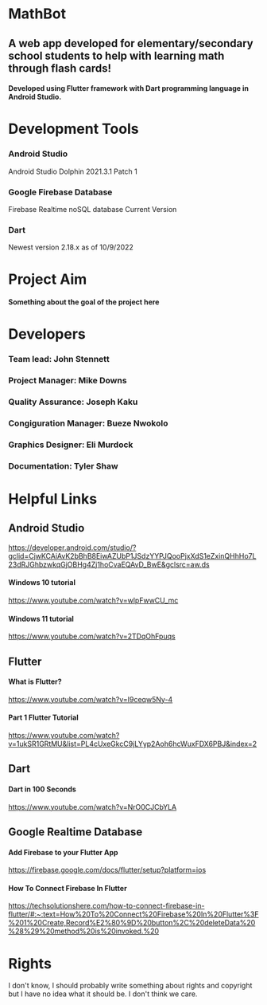 # MathBot
## A web app developed for elementary/secondary school students to help with learning math through flash cards!
#### Developed using Flutter framework with Dart programming language in Android Studio.

# Development Tools

### Android Studio
Android Studio Dolphin 2021.3.1 Patch 1

### Google Firebase Database
Firebase Realtime noSQL database Current Version

### Dart 
Newest version 2.18.x as of 10/9/2022

# Project Aim
#### Something about the goal of the project here











# Developers
### Team lead: John Stennett
### Project Manager: Mike Downs
### Quality Assurance: Joseph Kaku
### Congiguration Manager: Bueze Nwokolo
### Graphics Designer: Eli Murdock
### Documentation: Tyler Shaw




# Helpful Links
## Android Studio
https://developer.android.com/studio/?gclid=CjwKCAiAvK2bBhB8EiwAZUbP1JSdzYYPJQooPjxXdS1eZxinQHhHo7L23dRJGhbzwkqGjOBHg4Zj1hoCvaEQAvD_BwE&gclsrc=aw.ds
#### Windows 10 tutorial
https://www.youtube.com/watch?v=wlpFwwCU_mc
#### Windows 11 tutorial
https://www.youtube.com/watch?v=2TDqOhFpuqs
## Flutter
#### What is Flutter?
https://www.youtube.com/watch?v=I9ceqw5Ny-4
#### Part 1 Flutter Tutorial
https://www.youtube.com/watch?v=1ukSR1GRtMU&list=PL4cUxeGkcC9jLYyp2Aoh6hcWuxFDX6PBJ&index=2
## Dart
#### Dart in 100 Seconds
https://www.youtube.com/watch?v=NrO0CJCbYLA

## Google Realtime Database
#### Add Firebase to your Flutter App
https://firebase.google.com/docs/flutter/setup?platform=ios
#### How To Connect Firebase In Flutter
https://techsolutionshere.com/how-to-connect-firebase-in-flutter/#:~:text=How%20To%20Connect%20Firebase%20In%20Flutter%3F%201%20Create,Record%E2%80%9D%20button%2C%20deleteData%20%28%29%20method%20is%20invoked.%20

# Rights
I don't know, I should probably write something about rights and copyright but I have no idea what it should be. I don't think we care.
